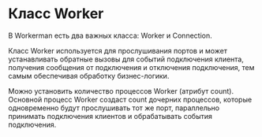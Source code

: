 # Класс Worker
В Workerman есть два важных класса: Worker и Connection.

Класс Worker используется для прослушивания портов и может устанавливать обратные вызовы для событий подключения клиента, получения сообщения от подключения и отключения подключения, тем самым обеспечивая обработку бизнес-логики.

Можно установить количество процессов Worker (атрибут count). Основной процесс Worker создаст count дочерних процессов, которые одновременно будут прослушивать тот же порт, параллельно принимать подключения клиентов и обрабатывать события подключения.
